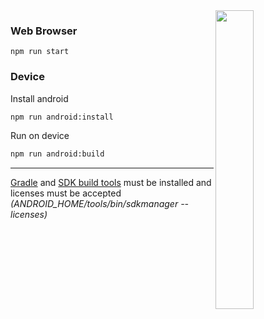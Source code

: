 <img  src="https://user-images.githubusercontent.com/17710028/78450369-6921c880-767e-11ea-8dcd-e65332857c2b.jpg"  align="right"  width="35%">

### Web Browser

```
npm run start
```

### Device

Install android

```bash
npm run android:install
```

Run on device

```bash
npm run android:build
```

___

[Gradle](https://gradle.org/install/) and [SDK build tools](https://androidsdkmanager.azurewebsites.net/Buildtools) must be installed and licenses must be accepted *(ANDROID_HOME/tools/bin/sdkmanager --licenses)*